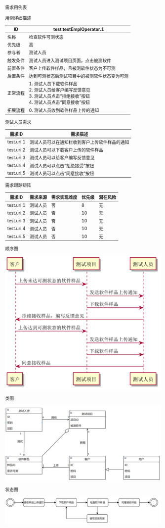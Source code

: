 需求用例表



用例详细描述

| ID       | test.testEmplOperator.1                                      |
| -------- | ------------------------------------------------------------ |
| 名称     | 检查软件可测状态                                             |
| 优先级   | 高                                                           |
| 参与者   | 测试人员                                                     |
| 触发条件 | 测试人员进入测试项目页面，点击被测软件                       |
| 前置条件 | 客户上传软件样品，且被测软件状态为不可测                     |
| 后置条件 | 达到可测状态后测试项目中的被测软件状态变为可测               |
| 正常流程 | 1. 测试人员下载软件样品<br />2. 测试人员给客户编写反馈意见<br />3. 测试人员点击“拒绝接收”按钮<br />4. 测试人员点击“同意接收”按钮 |
| 拓展流程 | 0. 测试人员收到软件样品上传的通知                            |

测试人员需求

| 需求ID     | 需求描述                                       |
| ---------- | ---------------------------------------------- |
| test.uri.1 | 测试人员可以在通知栏收到客户上传软件样品的通知 |
| test.uri.2 | 测试人员可以下载客户上传的软件样品             |
| test.uri.3 | 测试人员可以给客户编写反馈意见                 |
| test.uri.4 | 测试人员可以点击“拒绝接受”按钮                 |
| test.uri.5 | 测试人员可以点击“同意接收”按钮                 |

需求跟踪矩阵

| 需求ID     | 需求来源 | 需求实现难度 | 优先级 | 潜在风险 |
| ---------- | -------- | ------------ | ------ | -------- |
| test.uri.1 | 测试人员 | 否           | 8      | 无       |
| test.uri.2 | 测试人员 | 否           | 10     | 无       |
| test.uri.3 | 测试人员 | 否           | 10     | 无       |
| test.uri.4 | 测试人员 | 否           | 10     | 无       |
| test.uri.5 | 测试人员 | 否           | 10     | 无       |

顺序图

![检查软件可测状态](image\检查软件可测状态.png)

类图

![检查软件可测状态类图](image\检查软件可测状态类图.png)

状态图

![检查软件可测状态状态图](image\检查软件可测状态状态图.png)